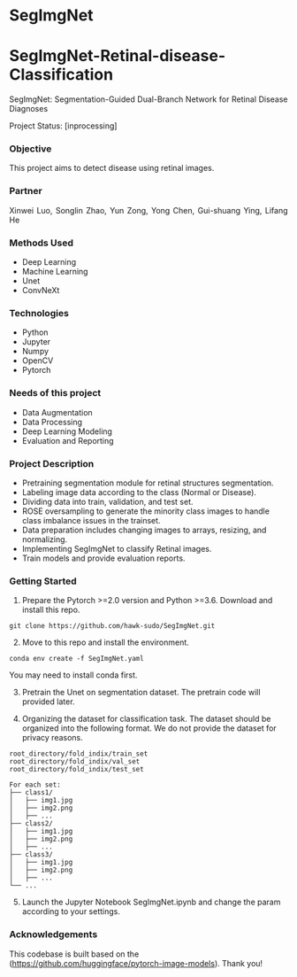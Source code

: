 # SegImgNet

# SegImgNet-Retinal-disease-Classification
<p align="justify">
SegImgNet: Segmentation-Guided Dual-Branch Network for Retinal Disease Diagnoses
</p>
Project Status: [inprocessing]

### Objective
<p align="justify">
This project aims to detect disease using retinal images.
</p>

### Partner
<p align="justify">
Xinwei Luo, Songlin Zhao, Yun Zong, Yong Chen, Gui-shuang Ying, Lifang He
</p>

### Methods Used
* Deep Learning
* Machine Learning
* Unet
* ConvNeXt

### Technologies
* Python
* Jupyter
* Numpy
* OpenCV
* Pytorch

### Needs of this project
* Data Augmentation
* Data Processing
* Deep Learning Modeling
* Evaluation and Reporting

### Project Description
* Pretraining segmentation module for retinal structures segmentation.
* Labeling image data according to the class (Normal or Disease).
* Dividing data into train, validation, and test set.
* ROSE oversampling to generate the minority class images to handle class imbalance issues in the trainset.
* Data preparation includes changing images to arrays, resizing, and normalizing.
* Implementing SegImgNet to classify Retinal images.
* Train models and provide evaluation reports.

### Getting Started
1. Prepare the Pytorch >=2.0 version and Python >=3.6. Download and install this repo.
```
git clone https://github.com/hawk-sudo/SegImgNet.git
```
2. Move to this repo and install the environment.
```
conda env create -f SegImgNet.yaml
```
You may need to install conda first.

3. Pretrain the Unet on segmentation dataset. The pretrain code will provided later.

4. Organizing the dataset for classification task. The dataset should be organized into the following format. We do not provide the dataset for privacy reasons.
```
root_directory/fold_indix/train_set
root_directory/fold_indix/val_set
root_directory/fold_indix/test_set

For each set:
├── class1/
│   ├── img1.jpg
│   ├── img2.png
│   ├── ...
├── class2/
│   ├── img1.jpg
│   ├── img2.png
│   ├── ...
├── class3/
│   ├── img1.jpg
│   ├── img2.png
│   ├── ...
└── ...

```
5. Launch the Jupyter Notebook SegImgNet.ipynb and change the param according to your settings. 

### Acknowledgements
This codebase is built based on the (https://github.com/huggingface/pytorch-image-models). Thank you!
